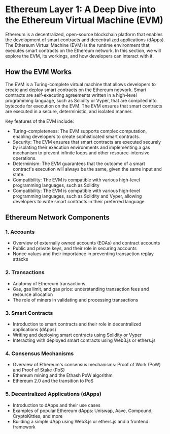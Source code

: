 # Ethereum Layer 1: A Deep Dive into the Ethereum Virtual Machine (EVM)

Ethereum is a decentralized, open-source blockchain platform that enables the development of smart contracts and decentralized applications (dApps). The Ethereum Virtual Machine (EVM) is the runtime environment that executes smart contracts on the Ethereum network. In this section, we will explore the EVM, its workings, and how developers can interact with it.

## How the EVM Works

The EVM is a Turing-complete virtual machine that allows developers to create and deploy smart contracts on the Ethereum network. Smart contracts are self-executing agreements written in a high-level programming language, such as Solidity or Vyper, that are compiled into bytecode for execution on the EVM. The EVM ensures that smart contracts are executed in a secure, deterministic, and isolated manner.

Key features of the EVM include:

- Turing-completeness: The EVM supports complex computation, enabling developers to create sophisticated smart contracts.
- Security: The EVM ensures that smart contracts are executed securely by isolating their execution environments and implementing a gas mechanism to prevent infinite loops and other resource-intensive operations.
- Determinism: The EVM guarantees that the outcome of a smart contract's execution will always be the same, given the same input and state.
- Compatibility: The EVM is compatible with various high-level programming languages, such as Solidity
- Compatibility: The EVM is compatible with various high-level programming languages, such as Solidity and Vyper, allowing developers to write smart contracts in their preferred language.

## Ethereum Network Components

### 1. Accounts

- Overview of externally owned accounts (EOAs) and contract accounts
- Public and private keys, and their role in securing accounts
- Nonce values and their importance in preventing transaction replay attacks

### 2. Transactions

- Anatomy of Ethereum transactions
- Gas, gas limit, and gas price: understanding transaction fees and resource allocation
- The role of miners in validating and processing transactions

### 3. Smart Contracts

- Introduction to smart contracts and their role in decentralized applications (dApps)
- Writing and deploying smart contracts using Solidity or Vyper
- Interacting with deployed smart contracts using Web3.js or ethers.js

### 4. Consensus Mechanisms

- Overview of Ethereum's consensus mechanisms: Proof of Work (PoW) and Proof of Stake (PoS)
- Ethereum mining and the Ethash PoW algorithm
- Ethereum 2.0 and the transition to PoS

### 5. Decentralized Applications (dApps)

- Introduction to dApps and their use cases
- Examples of popular Ethereum dApps: Uniswap, Aave, Compound, CryptoKitties, and more
- Building a simple dApp using Web3.js or ethers.js and a frontend framework
